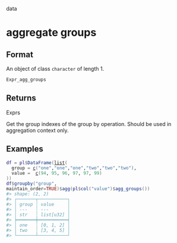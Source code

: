 data

# aggregate groups

## Format

An object of class `character` of length 1.

```r
Expr_agg_groups
```

## Returns

Exprs

Get the group indexes of the group by operation. Should be used in aggregation context only.

## Examples

<pre class='r-example'><code><span class='r-in'><span><span class='va'>df</span> <span class='op'>=</span> <span class='va'>pl</span><span class='op'>$</span><span class='fu'>DataFrame</span><span class='op'>(</span><span class='fu'><a href='https://rdrr.io/r/base/list.html'>list</a></span><span class='op'>(</span></span></span>
<span class='r-in'><span>  group <span class='op'>=</span> <span class='fu'><a href='https://rdrr.io/r/base/c.html'>c</a></span><span class='op'>(</span><span class='st'>"one"</span>,<span class='st'>"one"</span>,<span class='st'>"one"</span>,<span class='st'>"two"</span>,<span class='st'>"two"</span>,<span class='st'>"two"</span><span class='op'>)</span>,</span></span>
<span class='r-in'><span>  value <span class='op'>=</span>  <span class='fu'><a href='https://rdrr.io/r/base/c.html'>c</a></span><span class='op'>(</span><span class='fl'>94</span>, <span class='fl'>95</span>, <span class='fl'>96</span>, <span class='fl'>97</span>, <span class='fl'>97</span>, <span class='fl'>99</span><span class='op'>)</span></span></span>
<span class='r-in'><span><span class='op'>)</span><span class='op'>)</span></span></span>
<span class='r-in'><span><span class='va'>df</span><span class='op'>$</span><span class='fu'>groupby</span><span class='op'>(</span><span class='st'>"group"</span>, maintain_order<span class='op'>=</span><span class='cn'>TRUE</span><span class='op'>)</span><span class='op'>$</span><span class='fu'>agg</span><span class='op'>(</span><span class='va'>pl</span><span class='op'>$</span><span class='fu'>col</span><span class='op'>(</span><span class='st'>"value"</span><span class='op'>)</span><span class='op'>$</span><span class='fu'>agg_groups</span><span class='op'>(</span><span class='op'>)</span><span class='op'>)</span></span></span>
<span class='r-out co'><span class='r-pr'>#&gt;</span> shape: (2, 2)</span>
<span class='r-out co'><span class='r-pr'>#&gt;</span> ┌───────┬───────────┐</span>
<span class='r-out co'><span class='r-pr'>#&gt;</span> │ group ┆ value     │</span>
<span class='r-out co'><span class='r-pr'>#&gt;</span> │ ---   ┆ ---       │</span>
<span class='r-out co'><span class='r-pr'>#&gt;</span> │ str   ┆ list[u32] │</span>
<span class='r-out co'><span class='r-pr'>#&gt;</span> ╞═══════╪═══════════╡</span>
<span class='r-out co'><span class='r-pr'>#&gt;</span> │ one   ┆ [0, 1, 2] │</span>
<span class='r-out co'><span class='r-pr'>#&gt;</span> │ two   ┆ [3, 4, 5] │</span>
<span class='r-out co'><span class='r-pr'>#&gt;</span> └───────┴───────────┘</span>
 </code></pre>